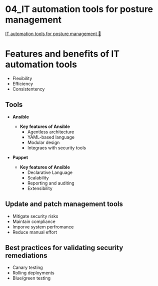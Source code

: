 # 04_IT automation tools for posture management

[IT automation tools for posture management 🔗](https://www.coursera.org/learn/cloud-security-risks-identify-and-protect-against-threats/lecture/ieFxb/it-automation-tools-for-posture-management)

# Features and benefits of IT automation tools

- Flexibility
- Efficiency
- Consistentency

## Tools

- **Ansible**

  - **Key features of Ansible**
    - Agentless architecture
    - YAML-based language
    - Modular design
    - Integraes with security tools

- **Puppet**

  - **Key features of Ansible**
    - Declarative Language
    - Scalability
    - Reporting and auditing
    - Extensibility

## Update and patch management tools

- Mitigate security risks
- Maintain compliance
- Imporve system perfromance
- Reduce manual effort

## Best practices for validating security remediations

- Canary testing
- Rolling deployments
- Blue/green testing
